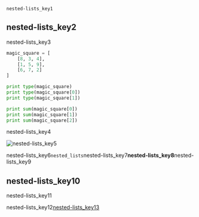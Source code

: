 ```ngMeta
nested-lists_key1
```
## nested-lists_key2
nested-lists_key3

```python
magic_square = [
    [8, 3, 4],
    [1, 5, 9],
    [6, 7, 2]
]

print type(magic_square)
print type(magic_square[0])
print type(magic_square[1])

print sum(magic_square[0])
print sum(magic_square[1])
print sum(magic_square[2])
```
nested-lists_key4

![nested-lists_key5](https://merakidebug.s3.ap-south-1.amazonaws.com/course_images/lists-101/assets/nested_lists.png)

nested-lists_key6`nested_lists`nested-lists_key7**nested-lists_key8**nested-lists_key9

## nested-lists_key10
nested-lists_key11

nested-lists_key12[nested-lists_key13](9rLdQP3g4fw)


